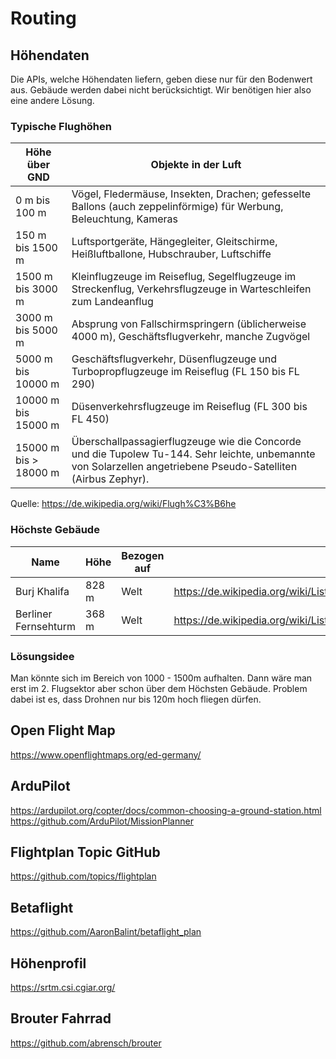 # Routing

## Höhendaten
Die APIs, welche Höhendaten liefern, geben diese nur für den Bodenwert aus. Gebäude werden dabei nicht berücksichtigt. Wir benötigen hier also eine andere Lösung.

### Typische Flughöhen 
| Höhe über GND         | Objekte in der Luft                                                                                                                                            |
|-----------------------|----------------------------------------------------------------------------------------------------------------------------------------------------------------|
| 0 m bis 100 m         | Vögel, Fledermäuse, Insekten, Drachen; gefesselte Ballons (auch zeppelinförmige) für Werbung, Beleuchtung, Kameras                                             |
| 150 m bis 1500 m      | Luftsportgeräte, Hängegleiter, Gleitschirme, Heißluftballone, Hubschrauber, Luftschiffe                                                                        |
| 1500 m bis 3000 m     | Kleinflugzeuge im Reiseflug, Segelflugzeuge im Streckenflug, Verkehrsflugzeuge in Warteschleifen zum Landeanflug                                               |
| 3000 m bis 5000 m     | Absprung von Fallschirmspringern (üblicherweise 4000 m), Geschäftsflugverkehr, manche Zugvögel                                                                 |
| 5000 m bis 10000 m    | Geschäftsflugverkehr, Düsenflugzeuge und Turbopropflugzeuge im Reiseflug (FL 150 bis FL 290)                                                                   |
| 10000 m bis 15000 m   | Düsenverkehrsflugzeuge im Reiseflug (FL 300 bis FL 450)                                                                                                        |
| 15000 m bis > 18000 m | Überschallpassagierflugzeuge wie die Concorde und die Tupolew Tu-144. Sehr leichte, unbemannte von Solarzellen angetriebene Pseudo-Satelliten (Airbus Zephyr). |
Quelle: https://de.wikipedia.org/wiki/Flugh%C3%B6he

### Höchste Gebäude
| Name | Höhe | Bezogen auf|Link|
|----------|----------|----------|----------|
|Burj Khalifa|828 m|Welt|https://de.wikipedia.org/wiki/Liste_der_h%C3%B6chsten_Hochh%C3%A4user_der_Welt|
|Berliner Fernsehturm|368 m|Welt|https://de.wikipedia.org/wiki/Liste_der_h%C3%B6chsten_Bauwerke_in_Deutschland|

### Lösungsidee
Man könnte sich im Bereich von 1000 - 1500m aufhalten. Dann wäre man erst im 2. Flugsektor aber schon über dem Höchsten Gebäude. Problem dabei ist es, dass Drohnen nur bis 120m hoch fliegen dürfen.

## Open Flight Map
https://www.openflightmaps.org/ed-germany/

## ArduPilot
https://ardupilot.org/copter/docs/common-choosing-a-ground-station.html
https://github.com/ArduPilot/MissionPlanner


## Flightplan Topic GitHub
https://github.com/topics/flightplan


## Betaflight
https://github.com/AaronBalint/betaflight_plan

## Höhenprofil
https://srtm.csi.cgiar.org/

## Brouter Fahrrad
https://github.com/abrensch/brouter
